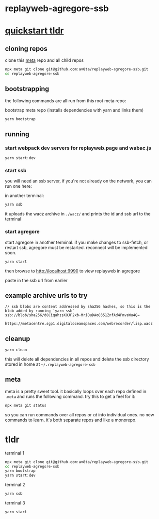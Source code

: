 # replayweb-agregore-ssb

# [quickstart tldr](#tldr)

## cloning repos

clone this [meta](https://www.npmjs.com/package/meta) repo and all child repos

```bash
npx meta git clone git@github.com:av8ta/replayweb-agregore-ssb.git
cd replayweb-agregore-ssb
```

## bootstrapping

the following commands are all run from this root meta repo:

bootstrap meta repo (installs dependencies with yarn and links them)

```bash
yarn bootstrap
```

## running

### start webpack dev servers for replayweb.page and wabac.js

```bash
yarn start:dev
```

### start ssb

you will need an ssb server, if you're not already on the network, you can run one here:

in another terminal:

```bash
yarn ssb
```

it uploads the wacz archive in `./wacz/` and prints the id and ssb url to the terminal

### start agregore

start agregore in another terminal. if you make changes to ssb-fetch, or restart ssb, agregore must be restarted. reconnect will be implemented soon.

```bash
yarn start
```

then browse to <http://localhost:9990> to view replayweb in agregore

paste in the ssb url from earlier

## example archive urls to try

```
// ssb blobs are content addressed by sha256 hashes, so this is the blob added by running `yarn ssb`
ssb://blob/sha256/d8CiqahzsXOJP2xb-Mri8uDAo8351ZnfAd4PmvaWu4Q=

https://metacentre.sgp1.digitaloceanspaces.com/webrecorder/lisp.wacz
```

## cleanup

```bash
yarn clean
```

this will delete all dependencies in all repos and delete the ssb directory stored in home at `~/.replayweb-agregore-ssb`

## meta

meta is a pretty sweet tool. it basically loops over each repo defined in `.meta` and runs the following command. try this to get a feel for it:

```bash
npx meta git status
```

so you can run commands over all repos or `cd` into individual ones. no new commands to learn. it's both separate repos and like a monorepo.

# tldr

terminal 1

```bash
npx meta git clone git@github.com:av8ta/replayweb-agregore-ssb.git
cd replayweb-agregore-ssb
yarn bootstrap
yarn start:dev
```

terminal 2

```bash
yarn ssb
```

terminal 3

```bash
yarn start
```
